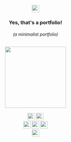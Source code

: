 <div> 

  <div align="center"> 
    <a href="https://www.linkedin.com/in/brnsalg/" target="_blank"><img height="24rem" src="https://img.shields.io/badge/LinkedIn-0077B5?style=for-the-badge&logo=linkedin&logoColor=white" /></a>
      <h3><strong>Yes, that's a portfolio!</strong></h3>
      <h6><i>(a minimalist portfolio)</i></h6>
  </div>
  
  
  <div align="center"> 
       <!--<img height="200rem" src="https://media.tenor.com/S7tux02azhMAAAAC/batman-batman-the-animated-series.gif"/>-->
       <img height="200rem" src="https://i.pinimg.com/originals/04/b5/71/04b5711d4299553b6a5cf9ce0eb25888.gif"/>
      <!--<img height="200rem" src="https://i.pinimg.com/originals/ce/1b/98/ce1b98f417a952432db7ce945142068a.gif"/>-->
  </div>
  </div>
  
  <br>
  
  <div align="center">
<!--     <img height="24rem" src="https://img.shields.io/badge/html5-%23E34F26.svg?style=for-the-badge&logo=html5&logoColor=white" /> -->
<!--     <img height="24rem" src="https://img.shields.io/badge/css3-%231572B6.svg?style=for-the-badge&logo=css3&logoColor=white" />  -->
<!--     <img height="24rem" src="https://img.shields.io/badge/JavaScript-F7DF1E?style=for-the-badge&logo=javascript&logoColor=black" /> -->
    <img height="24rem" src="https://img.shields.io/badge/TypeScript-007ACC?style=for-the-badge&logo=typescript&logoColor=white" />
    <img height="24rem" src="https://img.shields.io/badge/Python-FFD43B?style=for-the-badge&logo=python&logoColor=blue" />
      <br>
    <img height="24rem" src="https://img.shields.io/badge/Angular-DD0031?style=for-the-badge&logo=angular&logoColor=white" />
    <img height="24rem" src="https://img.shields.io/badge/Django-092E20?style=for-the-badge&logo=django&logoColor=green" />
    <img height="24rem" src="https://img.shields.io/badge/django%20rest-ff1709?style=for-the-badge&logo=django&logoColor=white" />
    <br>
    <img height="24rem" src="https://img.shields.io/badge/MySQL-005C84?style=for-the-badge&logo=mysql&logoColor=white" />
    <!--<img height="24rem" src="https://img.shields.io/badge/VSCode-0078D4?style=for-the-badge&logo=visual%20studio%20code&logoColor=white"/>-->
    <!--<img height="24rem" src="https://img.shields.io/badge/Ubuntu-E95420?style=for-the-badge&logo=ubuntu&logoColor=white" />-->
    
  </div>
  
</div>
